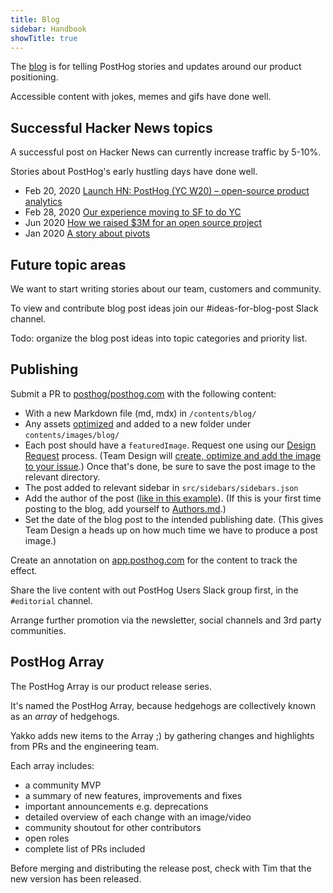 ```yaml
---
title: Blog
sidebar: Handbook
showTitle: true
---
```


The [blog](/blog) is for telling PostHog stories and updates around our product positioning.

Accessible content with jokes, memes and gifs have done well.

## Successful Hacker News topics

A successful post on Hacker News can currently increase traffic by 5-10%.

Stories about PostHog's early hustling days have done well.

- Feb 20, 2020 [Launch HN: PostHog (YC W20) – open-source product analytics](https://news.ycombinator.com/item?id=22376732)
- Feb 28, 2020 [Our experience moving to SF to do YC](https://posthog.com/blog/moving-to-sf/)
- Jun 2020 [How we raised $3M for an open source project](https://posthog.com/blog/raising-3m-for-os)
- Jan 2020 [A story about pivots](https://posthog.com/blog/story-about-pivots)

## Future topic areas

We want to start writing stories about our team, customers and community.

To view and contribute blog post ideas join our #ideas-for-blog-post Slack channel.

Todo: organize the blog post ideas into topic categories and priority list.

## Publishing

Submit a PR to [posthog/posthog.com](https://github.com/posthog/posthog.com) with the following content:

- With a new Markdown file (md, mdx) in `/contents/blog/`
- Any assets [optimized](/docs/updating-documentation) and added to a new folder under `contents/images/blog/`
- Each post should have a `featuredImage`. Request one using our [Design Request](/handbook/company/working-with-design) process. (Team Design will [create, optimize and add the image to your issue](/handbook/growth/marketing/exporting-blog-post-image).) Once that's done, be sure to save the post image to the relevant directory.
- The post added to relevant sidebar in `src/sidebars/sidebars.json`
- Add the author of the post ([like in this example](https://github.com/PostHog/posthog.com/blob/master/contents/blog/100-times-more-events.md)). (If this is your first time posting to the blog, add yourself to [Authors.md](https://github.com/PostHog/posthog.com/blob/master/contents/authors.md).)
- Set the date of the blog post to the intended publishing date. (This gives Team Design a heads up on how much time we have to produce a post image.)

Create an annotation on [app.posthog.com](https://app.posthog.com) for the content to track the effect.

Share the live content with out PostHog Users Slack group first, in the `#editorial` channel.

Arrange further promotion via the newsletter, social channels and 3rd party communities.

## PostHog Array

The PostHog Array is our product release series.

It's named the PostHog Array, because hedgehogs are collectively known as an *array* of hedgehogs.

Yakko adds new items to the Array ;) by gathering changes and highlights from PRs and the engineering team.

Each array includes:
- a community MVP
- a summary of new features, improvements and fixes
- important announcements e.g. deprecations
- detailed overview of each change with an image/video
- community shoutout for other contributors
- open roles
- complete list of PRs included

Before merging and distributing the release post, check with Tim that the new version has been released.
